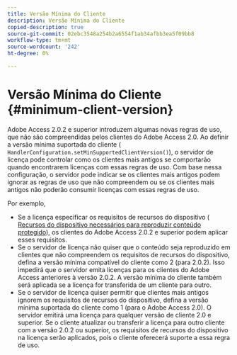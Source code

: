 ```yaml
---
title: Versão Mínima do Cliente
description: Versão Mínima do Cliente
copied-description: true
source-git-commit: 02ebc3548a254b2a6554f1ab34afbb3ea5f09bb8
workflow-type: tm+mt
source-wordcount: '242'
ht-degree: 0%

---
```


# Versão Mínima do Cliente {#minimum-client-version}

Adobe Access 2.0.2 e superior introduzem algumas novas regras de uso, que não são compreendidas pelos clientes do Adobe Access 2.0. Ao definir a versão mínima suportada do cliente ( `HandlerConfiguration.setMinSupportedClientVersion()`), o servidor de licença pode controlar como os clientes mais antigos se comportarão quando encontrarem licenças com essas regras de uso. Com base nessa configuração, o servidor pode indicar se os clientes mais antigos podem ignorar as regras de uso que não compreendem ou se os clientes mais antigos não poderão consumir licenças com essas regras de uso.

Por exemplo,

* Se a licença especificar os requisitos de recursos do dispositivo ( [Recursos do dispositivo necessários para reproduzir conteúdo protegido](../../../aaxs-protecting-content/content-introduction/content-usage-rules/content-runtime-application-restrictions/content-device-capabilities.md)), os clientes do Adobe Access 2.0.2 e superior podem aplicar esses requisitos.
* Se o servidor de licença não quiser que o conteúdo seja reproduzido em clientes que não compreendem os requisitos de recursos do dispositivo, defina a versão mínima compatível do cliente como 2 (para 2.0.2). Isso impedirá que o servidor emita licenças para os clientes do Adobe Access anteriores à versão 2.0.2. A versão mínima do cliente também será aplicada se a licença for transferida de um cliente para outro.
* Se o servidor de licença quiser permitir que clientes mais antigos ignorem os requisitos de recursos do dispositivo, defina a versão mínima suportada do cliente como 1 (para o Adobe Access 2.0). O servidor emitirá uma licença para qualquer versão de cliente 2.0 e superior. Se o cliente atualizar ou transferir a licença para outro cliente com a versão 2.0.2 ou superior, os requisitos de recursos do dispositivo na licença serão aplicados, pois o cliente oferecerá suporte a essa regra de uso.
